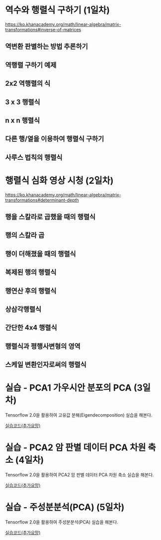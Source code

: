 # 역수와 행렬식 구하기 (1일차)

https://ko.khanacademy.org/math/linear-algebra/matrix-transformations#inverse-of-matrices

## 역변환 판별하는 방법 추론하기



## 역행렬 구하기 예제



## 2x2 역행렬의 식



## 3 x 3 행렬식



## n x n 행렬식



## 다른 행/열을 이용하여 행렬식 구하기



## 사루스 법칙의 행렬식



# 행렬식 심화 영상 시청 (2일차)

https://ko.khanacademy.org/math/linear-algebra/matrix-transformations#determinant-depth

## 행을 스칼라로 곱했을 때의 행렬식



## 행의 스칼라 곱



## 행이 더해졌을 때의 행렬식



## 복제된 행의 행렬식



## 행연산 후의 행렬식



## 상삼각행렬식



## 간단한 4x4 행렬식



## 행렬식과 평행사변형의 영역



## 스케일 변환인자로써의 행렬식



# 실습 - PCA1 가우시안 분포의 PCA (3일차)

Tensorflow 2.0을 활용하여 고유값 분해(Eigendecomposition) 실습을 해본다.

[실습코드(추가요망)]()

# 실습 - PCA2 암 판별 데이터 PCA 차원 축소 (4일차)

Tensorflow 2.0을 활용하여 PCA2 암 판별 데이터 PCA 차원 축소 실습을 해본다.

[실습코드(추가요망)]()

# 실습 - 주성분분석(PCA) (5일차)

Tensorflow 2.0을 활용하여 주성분분석(PCA) 실습을 해본다.

[실습코드(추가요망)]()
